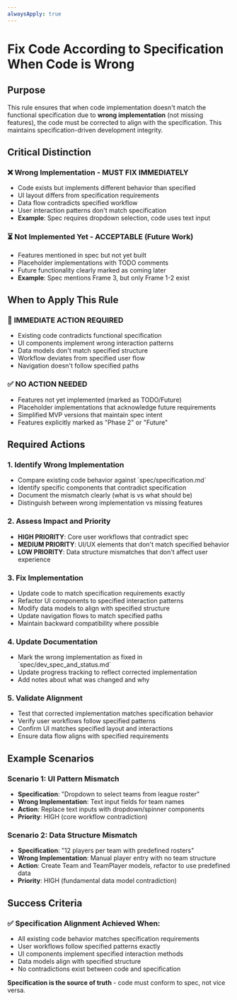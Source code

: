 ```yaml
---
alwaysApply: true
---
```


# Fix Code According to Specification When Code is Wrong

## Purpose
This rule ensures that when code implementation doesn't match the functional specification due to **wrong implementation** (not missing features), the code must be corrected to align with the specification. This maintains specification-driven development integrity.

## Critical Distinction

### ❌ **Wrong Implementation** - MUST FIX IMMEDIATELY
- Code exists but implements different behavior than specified
- UI layout differs from specification requirements  
- Data flow contradicts specified workflow
- User interaction patterns don't match specification
- **Example**: Spec requires dropdown selection, code uses text input

### ⏳ **Not Implemented Yet** - ACCEPTABLE (Future Work)
- Features mentioned in spec but not yet built
- Placeholder implementations with TODO comments
- Future functionality clearly marked as coming later
- **Example**: Spec mentions Frame 3, but only Frame 1-2 exist

## When to Apply This Rule

### 🚨 **IMMEDIATE ACTION REQUIRED**
- Existing code contradicts functional specification
- UI components implement wrong interaction patterns
- Data models don't match specified structure
- Workflow deviates from specified user flow
- Navigation doesn't follow specified paths

### ✅ **NO ACTION NEEDED**  
- Features not yet implemented (marked as TODO/Future)
- Placeholder implementations that acknowledge future requirements
- Simplified MVP versions that maintain spec intent
- Features explicitly marked as "Phase 2" or "Future"

## Required Actions

### 1. **Identify Wrong Implementation**
- Compare existing code behavior against \`spec/specification.md\`
- Identify specific components that contradict specification
- Document the mismatch clearly (what is vs what should be)
- Distinguish between wrong implementation vs missing features

### 2. **Assess Impact and Priority**
- **HIGH PRIORITY**: Core user workflows that contradict spec
- **MEDIUM PRIORITY**: UI/UX elements that don't match specified behavior
- **LOW PRIORITY**: Data structure mismatches that don't affect user experience

### 3. **Fix Implementation**
- Update code to match specification requirements exactly  
- Refactor UI components to specified interaction patterns
- Modify data models to align with specified structure
- Update navigation flows to match specified paths
- Maintain backward compatibility where possible

### 4. **Update Documentation**
- Mark the wrong implementation as fixed in \`spec/dev_spec_and_status.md\`
- Update progress tracking to reflect corrected implementation
- Add notes about what was changed and why

### 5. **Validate Alignment**
- Test that corrected implementation matches specification behavior
- Verify user workflows follow specified patterns
- Confirm UI matches specified layout and interactions
- Ensure data flow aligns with specified requirements

## Example Scenarios

### **Scenario 1: UI Pattern Mismatch**
- **Specification**: "Dropdown to select teams from league roster"
- **Wrong Implementation**: Text input fields for team names
- **Action**: Replace text inputs with dropdown/spinner components
- **Priority**: HIGH (core workflow contradiction)

### **Scenario 2: Data Structure Mismatch** 
- **Specification**: "12 players per team with predefined rosters"
- **Wrong Implementation**: Manual player entry with no team structure
- **Action**: Create Team and TeamPlayer models, refactor to use predefined data
- **Priority**: HIGH (fundamental data model contradiction)

## Success Criteria

### ✅ **Specification Alignment Achieved When:**
- All existing code behavior matches specification requirements
- User workflows follow specified patterns exactly
- UI components implement specified interaction methods
- Data models align with specified structure
- No contradictions exist between code and specification

**Specification is the source of truth** - code must conform to spec, not vice versa.
